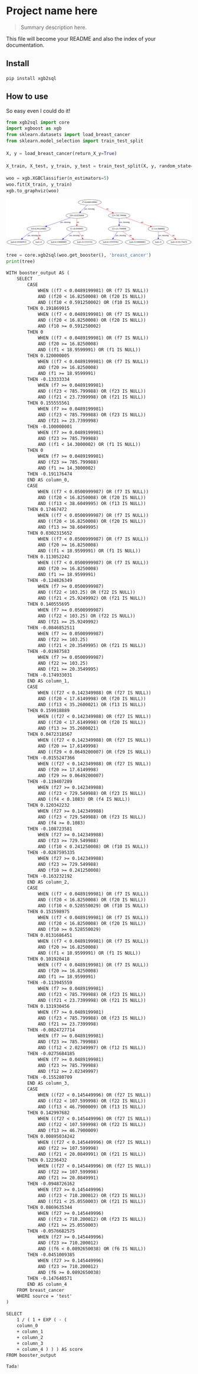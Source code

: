 
<!--

#################################################
### THIS FILE WAS AUTOGENERATED! DO NOT EDIT! ###
#################################################
# file to edit: index.ipynb
# command to build the docs after a change: nbdev_build_docs

-->

# Project name here

> Summary description here.


This file will become your README and also the index of your documentation.

## Install

`pip install xgb2sql`

## How to use

So easy even I could do it!
<div class="codecell" markdown="1">
<div class="input_area" markdown="1">

```python
from xgb2sql import core
import xgboost as xgb
from sklearn.datasets import load_breast_cancer
from sklearn.model_selection import train_test_split

X, y = load_breast_cancer(return_X_y=True)

X_train, X_test, y_train, y_test = train_test_split(X, y, random_state=0)

woo = xgb.XGBClassifier(n_estimators=5)
woo.fit(X_train, y_train)
xgb.to_graphviz(woo)
```

</div>
<div class="output_area" markdown="1">




![svg](docs/images/output_5_0.svg)



</div>

</div>
<div class="codecell" markdown="1">
<div class="input_area" markdown="1">

```python
tree = core.xgb2sql(woo.get_booster(), 'breast_cancer')
print(tree)
```

</div>
<div class="output_area" markdown="1">

    WITH booster_output AS (
    	SELECT
    		CASE
    			WHEN ((f7 < 0.0489199981) OR (f7 IS NULL))
    			AND ((f20 < 16.8250008) OR (f20 IS NULL))
    			AND ((f10 < 0.591250002) OR (f10 IS NULL))
    		THEN 0.191869915
    			WHEN ((f7 < 0.0489199981) OR (f7 IS NULL))
    			AND ((f20 < 16.8250008) OR (f20 IS NULL))
    			AND (f10 >= 0.591250002)
    		THEN 0
    			WHEN ((f7 < 0.0489199981) OR (f7 IS NULL))
    			AND (f20 >= 16.8250008)
    			AND ((f1 < 18.9599991) OR (f1 IS NULL))
    		THEN 0.120000005
    			WHEN ((f7 < 0.0489199981) OR (f7 IS NULL))
    			AND (f20 >= 16.8250008)
    			AND (f1 >= 18.9599991)
    		THEN -0.13333334
    			WHEN (f7 >= 0.0489199981)
    			AND ((f23 < 785.799988) OR (f23 IS NULL))
    			AND ((f21 < 23.7399998) OR (f21 IS NULL))
    		THEN 0.155555561
    			WHEN (f7 >= 0.0489199981)
    			AND ((f23 < 785.799988) OR (f23 IS NULL))
    			AND (f21 >= 23.7399998)
    		THEN -0.100000001
    			WHEN (f7 >= 0.0489199981)
    			AND (f23 >= 785.799988)
    			AND ((f1 < 14.3000002) OR (f1 IS NULL))
    		THEN 0
    			WHEN (f7 >= 0.0489199981)
    			AND (f23 >= 785.799988)
    			AND (f1 >= 14.3000002)
    		THEN -0.191176474
    		END AS column_0, 
    		CASE
    			WHEN ((f7 < 0.0500999987) OR (f7 IS NULL))
    			AND ((f20 < 16.8250008) OR (f20 IS NULL))
    			AND ((f13 < 38.6049995) OR (f13 IS NULL))
    		THEN 0.17467472
    			WHEN ((f7 < 0.0500999987) OR (f7 IS NULL))
    			AND ((f20 < 16.8250008) OR (f20 IS NULL))
    			AND (f13 >= 38.6049995)
    		THEN 0.0302315652
    			WHEN ((f7 < 0.0500999987) OR (f7 IS NULL))
    			AND (f20 >= 16.8250008)
    			AND ((f1 < 18.9599991) OR (f1 IS NULL))
    		THEN 0.113052242
    			WHEN ((f7 < 0.0500999987) OR (f7 IS NULL))
    			AND (f20 >= 16.8250008)
    			AND (f1 >= 18.9599991)
    		THEN -0.124826349
    			WHEN (f7 >= 0.0500999987)
    			AND ((f22 < 103.25) OR (f22 IS NULL))
    			AND ((f21 < 25.9249992) OR (f21 IS NULL))
    		THEN 0.140555695
    			WHEN (f7 >= 0.0500999987)
    			AND ((f22 < 103.25) OR (f22 IS NULL))
    			AND (f21 >= 25.9249992)
    		THEN -0.0846852511
    			WHEN (f7 >= 0.0500999987)
    			AND (f22 >= 103.25)
    			AND ((f21 < 20.3549995) OR (f21 IS NULL))
    		THEN -0.01987583
    			WHEN (f7 >= 0.0500999987)
    			AND (f22 >= 103.25)
    			AND (f21 >= 20.3549995)
    		THEN -0.174933031
    		END AS column_1, 
    		CASE
    			WHEN ((f27 < 0.142349988) OR (f27 IS NULL))
    			AND ((f20 < 17.6149998) OR (f20 IS NULL))
    			AND ((f13 < 35.2600021) OR (f13 IS NULL))
    		THEN 0.159918889
    			WHEN ((f27 < 0.142349988) OR (f27 IS NULL))
    			AND ((f20 < 17.6149998) OR (f20 IS NULL))
    			AND (f13 >= 35.2600021)
    		THEN 0.0472318567
    			WHEN ((f27 < 0.142349988) OR (f27 IS NULL))
    			AND (f20 >= 17.6149998)
    			AND ((f29 < 0.0649200007) OR (f29 IS NULL))
    		THEN -0.0155247366
    			WHEN ((f27 < 0.142349988) OR (f27 IS NULL))
    			AND (f20 >= 17.6149998)
    			AND (f29 >= 0.0649200007)
    		THEN -0.119407289
    			WHEN (f27 >= 0.142349988)
    			AND ((f23 < 729.549988) OR (f23 IS NULL))
    			AND ((f4 < 0.1083) OR (f4 IS NULL))
    		THEN 0.120342232
    			WHEN (f27 >= 0.142349988)
    			AND ((f23 < 729.549988) OR (f23 IS NULL))
    			AND (f4 >= 0.1083)
    		THEN -0.108723581
    			WHEN (f27 >= 0.142349988)
    			AND (f23 >= 729.549988)
    			AND ((f10 < 0.241250008) OR (f10 IS NULL))
    		THEN -0.0287595335
    			WHEN (f27 >= 0.142349988)
    			AND (f23 >= 729.549988)
    			AND (f10 >= 0.241250008)
    		THEN -0.163232192
    		END AS column_2, 
    		CASE
    			WHEN ((f7 < 0.0489199981) OR (f7 IS NULL))
    			AND ((f20 < 16.8250008) OR (f20 IS NULL))
    			AND ((f10 < 0.528550029) OR (f10 IS NULL))
    		THEN 0.151598975
    			WHEN ((f7 < 0.0489199981) OR (f7 IS NULL))
    			AND ((f20 < 16.8250008) OR (f20 IS NULL))
    			AND (f10 >= 0.528550029)
    		THEN 0.0131686451
    			WHEN ((f7 < 0.0489199981) OR (f7 IS NULL))
    			AND (f20 >= 16.8250008)
    			AND ((f1 < 18.9599991) OR (f1 IS NULL))
    		THEN 0.101920418
    			WHEN ((f7 < 0.0489199981) OR (f7 IS NULL))
    			AND (f20 >= 16.8250008)
    			AND (f1 >= 18.9599991)
    		THEN -0.113945559
    			WHEN (f7 >= 0.0489199981)
    			AND ((f23 < 785.799988) OR (f23 IS NULL))
    			AND ((f21 < 23.7399998) OR (f21 IS NULL))
    		THEN 0.131930456
    			WHEN (f7 >= 0.0489199981)
    			AND ((f23 < 785.799988) OR (f23 IS NULL))
    			AND (f21 >= 23.7399998)
    		THEN -0.0824727714
    			WHEN (f7 >= 0.0489199981)
    			AND (f23 >= 785.799988)
    			AND ((f12 < 2.02349997) OR (f12 IS NULL))
    		THEN -0.0275684185
    			WHEN (f7 >= 0.0489199981)
    			AND (f23 >= 785.799988)
    			AND (f12 >= 2.02349997)
    		THEN -0.155280709
    		END AS column_3, 
    		CASE
    			WHEN ((f27 < 0.145449996) OR (f27 IS NULL))
    			AND ((f22 < 107.599998) OR (f22 IS NULL))
    			AND ((f13 < 46.7900009) OR (f13 IS NULL))
    		THEN 0.142997682
    			WHEN ((f27 < 0.145449996) OR (f27 IS NULL))
    			AND ((f22 < 107.599998) OR (f22 IS NULL))
    			AND (f13 >= 46.7900009)
    		THEN 0.00895034242
    			WHEN ((f27 < 0.145449996) OR (f27 IS NULL))
    			AND (f22 >= 107.599998)
    			AND ((f21 < 20.0849991) OR (f21 IS NULL))
    		THEN 0.12236432
    			WHEN ((f27 < 0.145449996) OR (f27 IS NULL))
    			AND (f22 >= 107.599998)
    			AND (f21 >= 20.0849991)
    		THEN -0.0948726162
    			WHEN (f27 >= 0.145449996)
    			AND ((f23 < 710.200012) OR (f23 IS NULL))
    			AND ((f21 < 25.0550003) OR (f21 IS NULL))
    		THEN 0.0869635344
    			WHEN (f27 >= 0.145449996)
    			AND ((f23 < 710.200012) OR (f23 IS NULL))
    			AND (f21 >= 25.0550003)
    		THEN -0.0576682575
    			WHEN (f27 >= 0.145449996)
    			AND (f23 >= 710.200012)
    			AND ((f6 < 0.0892650038) OR (f6 IS NULL))
    		THEN -0.0451009385
    			WHEN (f27 >= 0.145449996)
    			AND (f23 >= 710.200012)
    			AND (f6 >= 0.0892650038)
    		THEN -0.147640571
    		END AS column_4
    	FROM breast_cancer
    	WHERE source = 'test'
    )
    
    SELECT
        1 / ( 1 + EXP ( - (
        column_0
    	+ column_1
    	+ column_2
    	+ column_3
    	+ column_4 ) ) ) AS score
    FROM booster_output


</div>

</div>
<div class="codecell" markdown="1">
<div class="input_area" markdown="1">

```python
Tada!
```

</div>

</div>
